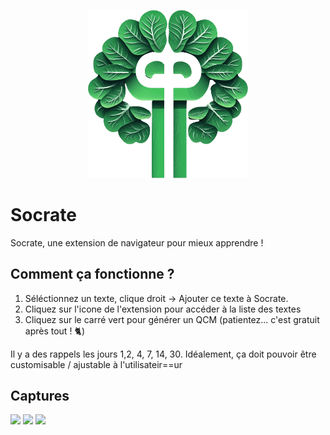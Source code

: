 <p align="center">
  <img src="https://raw.githubusercontent.com/XenocodeRCE/Socrate/main/logo_socrate.svg" alt="Logo" style="width:256px;">
</p>


# Socrate
Socrate, une extension de navigateur pour mieux apprendre !

## Comment ça fonctionne ?

1. Séléctionnez un texte, clique droit → Ajouter ce texte à Socrate.
2. Cliquez sur l'icone de l'extension pour accéder à la liste des textes
3. Cliquez sur le carré vert pour générer un QCM (patientez... c'est gratuit après tout ! 🐈)

Il y a des rappels les jours 1,2, 4, 7, 14, 30. Idéalement, ça doit pouvoir être customisable / ajustable à l'utilisateir==ur

## Captures

![](https://i.imgur.com/cuvbMaa.png)
![](https://i.imgur.com/g6JXVby.png)
![](https://i.imgur.com/FSIxLrb.png)

